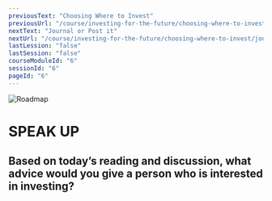 ```yaml
---
previousText: "Choosing Where to Invest"
previousUrl: "/course/investing-for-the-future/choosing-where-to-invest/choosing-where-to-invest"
nextText: "Journal or Post it"
nextUrl: "/course/investing-for-the-future/choosing-where-to-invest/journal-or-post-it"
lastLession: "false"
lastSession: "false"
courseModuleId: "6"
sessionId: "6"
pageId: "6"
---
```



![Roadmap](/assets/img/lets-talk-about-it.png)
# SPEAK UP

## Based on today’s reading and discussion, what advice would you give a person who is interested in investing?
<sparkle-feed-post assignment-name="Based on today's reading and discussion, what advice would you give a person who is interested in investing?" ></sparkle-feed-post>
